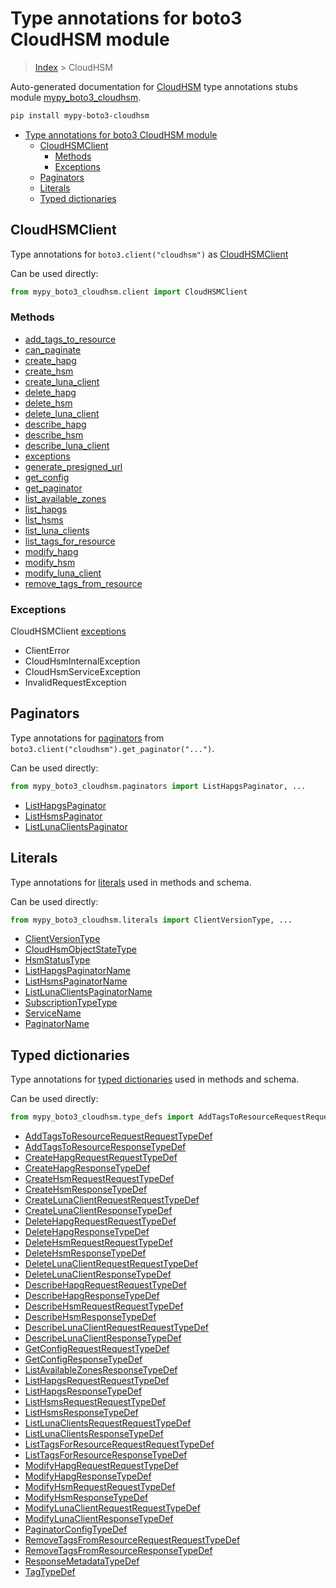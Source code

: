 # Type annotations for boto3 CloudHSM module

> [Index](..) > CloudHSM

Auto-generated documentation for
[CloudHSM](https://boto3.amazonaws.com/v1/documentation/api/latest/reference/services/cloudhsm.html#CloudHSM)
type annotations stubs module
[mypy_boto3_cloudhsm](https://pypi.org/project/mypy-boto3-cloudhsm/).

```bash
pip install mypy-boto3-cloudhsm
```

- [Type annotations for boto3 CloudHSM module](#type-annotations-for-boto3-cloudhsm-module)
  - [CloudHSMClient](#cloudhsmclient)
    - [Methods](#methods)
    - [Exceptions](#exceptions)
  - [Paginators](#paginators)
  - [Literals](#literals)
  - [Typed dictionaries](#typed-dictionaries)

## CloudHSMClient

Type annotations for `boto3.client("cloudhsm")` as
[CloudHSMClient](./client.md)

Can be used directly:

```python
from mypy_boto3_cloudhsm.client import CloudHSMClient
```

### Methods

- [add_tags_to_resource](./client.md#add_tags_to_resource)
- [can_paginate](./client.md#can_paginate)
- [create_hapg](./client.md#create_hapg)
- [create_hsm](./client.md#create_hsm)
- [create_luna_client](./client.md#create_luna_client)
- [delete_hapg](./client.md#delete_hapg)
- [delete_hsm](./client.md#delete_hsm)
- [delete_luna_client](./client.md#delete_luna_client)
- [describe_hapg](./client.md#describe_hapg)
- [describe_hsm](./client.md#describe_hsm)
- [describe_luna_client](./client.md#describe_luna_client)
- [exceptions](./client.md#exceptions)
- [generate_presigned_url](./client.md#generate_presigned_url)
- [get_config](./client.md#get_config)
- [get_paginator](./client.md#get_paginator)
- [list_available_zones](./client.md#list_available_zones)
- [list_hapgs](./client.md#list_hapgs)
- [list_hsms](./client.md#list_hsms)
- [list_luna_clients](./client.md#list_luna_clients)
- [list_tags_for_resource](./client.md#list_tags_for_resource)
- [modify_hapg](./client.md#modify_hapg)
- [modify_hsm](./client.md#modify_hsm)
- [modify_luna_client](./client.md#modify_luna_client)
- [remove_tags_from_resource](./client.md#remove_tags_from_resource)

### Exceptions

CloudHSMClient [exceptions](./client.md#exceptions)

- ClientError
- CloudHsmInternalException
- CloudHsmServiceException
- InvalidRequestException

## Paginators

Type annotations for [paginators](./paginators.md) from
`boto3.client("cloudhsm").get_paginator("...")`.

Can be used directly:

```python
from mypy_boto3_cloudhsm.paginators import ListHapgsPaginator, ...
```

- [ListHapgsPaginator](./paginators.md#listhapgspaginator)
- [ListHsmsPaginator](./paginators.md#listhsmspaginator)
- [ListLunaClientsPaginator](./paginators.md#listlunaclientspaginator)

## Literals

Type annotations for [literals](./literals.md) used in methods and schema.

Can be used directly:

```python
from mypy_boto3_cloudhsm.literals import ClientVersionType, ...
```

- [ClientVersionType](./literals.md#clientversiontype)
- [CloudHsmObjectStateType](./literals.md#cloudhsmobjectstatetype)
- [HsmStatusType](./literals.md#hsmstatustype)
- [ListHapgsPaginatorName](./literals.md#listhapgspaginatorname)
- [ListHsmsPaginatorName](./literals.md#listhsmspaginatorname)
- [ListLunaClientsPaginatorName](./literals.md#listlunaclientspaginatorname)
- [SubscriptionTypeType](./literals.md#subscriptiontypetype)
- [ServiceName](./literals.md#servicename)
- [PaginatorName](./literals.md#paginatorname)

## Typed dictionaries

Type annotations for [typed dictionaries](./type_defs.md) used in methods and
schema.

Can be used directly:

```python
from mypy_boto3_cloudhsm.type_defs import AddTagsToResourceRequestRequestTypeDef, ...
```

- [AddTagsToResourceRequestRequestTypeDef](./type_defs.md#addtagstoresourcerequestrequesttypedef)
- [AddTagsToResourceResponseTypeDef](./type_defs.md#addtagstoresourceresponsetypedef)
- [CreateHapgRequestRequestTypeDef](./type_defs.md#createhapgrequestrequesttypedef)
- [CreateHapgResponseTypeDef](./type_defs.md#createhapgresponsetypedef)
- [CreateHsmRequestRequestTypeDef](./type_defs.md#createhsmrequestrequesttypedef)
- [CreateHsmResponseTypeDef](./type_defs.md#createhsmresponsetypedef)
- [CreateLunaClientRequestRequestTypeDef](./type_defs.md#createlunaclientrequestrequesttypedef)
- [CreateLunaClientResponseTypeDef](./type_defs.md#createlunaclientresponsetypedef)
- [DeleteHapgRequestRequestTypeDef](./type_defs.md#deletehapgrequestrequesttypedef)
- [DeleteHapgResponseTypeDef](./type_defs.md#deletehapgresponsetypedef)
- [DeleteHsmRequestRequestTypeDef](./type_defs.md#deletehsmrequestrequesttypedef)
- [DeleteHsmResponseTypeDef](./type_defs.md#deletehsmresponsetypedef)
- [DeleteLunaClientRequestRequestTypeDef](./type_defs.md#deletelunaclientrequestrequesttypedef)
- [DeleteLunaClientResponseTypeDef](./type_defs.md#deletelunaclientresponsetypedef)
- [DescribeHapgRequestRequestTypeDef](./type_defs.md#describehapgrequestrequesttypedef)
- [DescribeHapgResponseTypeDef](./type_defs.md#describehapgresponsetypedef)
- [DescribeHsmRequestRequestTypeDef](./type_defs.md#describehsmrequestrequesttypedef)
- [DescribeHsmResponseTypeDef](./type_defs.md#describehsmresponsetypedef)
- [DescribeLunaClientRequestRequestTypeDef](./type_defs.md#describelunaclientrequestrequesttypedef)
- [DescribeLunaClientResponseTypeDef](./type_defs.md#describelunaclientresponsetypedef)
- [GetConfigRequestRequestTypeDef](./type_defs.md#getconfigrequestrequesttypedef)
- [GetConfigResponseTypeDef](./type_defs.md#getconfigresponsetypedef)
- [ListAvailableZonesResponseTypeDef](./type_defs.md#listavailablezonesresponsetypedef)
- [ListHapgsRequestRequestTypeDef](./type_defs.md#listhapgsrequestrequesttypedef)
- [ListHapgsResponseTypeDef](./type_defs.md#listhapgsresponsetypedef)
- [ListHsmsRequestRequestTypeDef](./type_defs.md#listhsmsrequestrequesttypedef)
- [ListHsmsResponseTypeDef](./type_defs.md#listhsmsresponsetypedef)
- [ListLunaClientsRequestRequestTypeDef](./type_defs.md#listlunaclientsrequestrequesttypedef)
- [ListLunaClientsResponseTypeDef](./type_defs.md#listlunaclientsresponsetypedef)
- [ListTagsForResourceRequestRequestTypeDef](./type_defs.md#listtagsforresourcerequestrequesttypedef)
- [ListTagsForResourceResponseTypeDef](./type_defs.md#listtagsforresourceresponsetypedef)
- [ModifyHapgRequestRequestTypeDef](./type_defs.md#modifyhapgrequestrequesttypedef)
- [ModifyHapgResponseTypeDef](./type_defs.md#modifyhapgresponsetypedef)
- [ModifyHsmRequestRequestTypeDef](./type_defs.md#modifyhsmrequestrequesttypedef)
- [ModifyHsmResponseTypeDef](./type_defs.md#modifyhsmresponsetypedef)
- [ModifyLunaClientRequestRequestTypeDef](./type_defs.md#modifylunaclientrequestrequesttypedef)
- [ModifyLunaClientResponseTypeDef](./type_defs.md#modifylunaclientresponsetypedef)
- [PaginatorConfigTypeDef](./type_defs.md#paginatorconfigtypedef)
- [RemoveTagsFromResourceRequestRequestTypeDef](./type_defs.md#removetagsfromresourcerequestrequesttypedef)
- [RemoveTagsFromResourceResponseTypeDef](./type_defs.md#removetagsfromresourceresponsetypedef)
- [ResponseMetadataTypeDef](./type_defs.md#responsemetadatatypedef)
- [TagTypeDef](./type_defs.md#tagtypedef)
